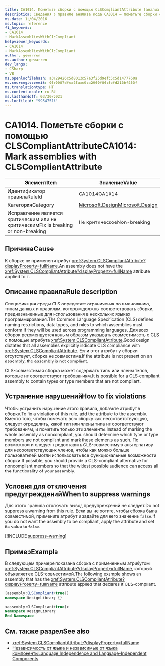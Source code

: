 ```yaml
---
title: CA1014. Пометьте сборки с помощью CLSCompliantAttribute (анализ кода)
description: Сведения о правиле анализа кода CA1014 — пометьте сборки с помощью CLSCompliantAttribute
ms.date: 11/04/2016
ms.topic: reference
f1_keywords:
- CA1014
- MarkAssembliesWithClsCompliant
helpviewer_keywords:
- CA1014
- MarkAssembliesWithClsCompliant
author: gewarren
ms.author: gewarren
dev_langs:
- CSharp
- VB
ms.openlocfilehash: a3c29426c5d8013c57a3f25d9ef55c5d1477760a
ms.sourcegitcommit: 05d0087dfca85aac9ca2960f86c5efd218bf833f
ms.translationtype: HT
ms.contentlocale: ru-RU
ms.lasthandoff: 03/30/2021
ms.locfileid: "99547516"
---
```

# <a name="ca1014-mark-assemblies-with-clscompliantattribute"></a><span data-ttu-id="e72c6-103">CA1014. Пометьте сборки с помощью CLSCompliantAttribute</span><span class="sxs-lookup"><span data-stu-id="e72c6-103">CA1014: Mark assemblies with CLSCompliantAttribute</span></span>

| <span data-ttu-id="e72c6-104">Элемент</span><span class="sxs-lookup"><span data-stu-id="e72c6-104">Item</span></span>                                     | <span data-ttu-id="e72c6-105">Значение</span><span class="sxs-lookup"><span data-stu-id="e72c6-105">Value</span></span>            |
|------------------------------------------|------------------|
| <span data-ttu-id="e72c6-106">Идентификатор правила</span><span class="sxs-lookup"><span data-stu-id="e72c6-106">RuleId</span></span>                                   | <span data-ttu-id="e72c6-107">CA1014</span><span class="sxs-lookup"><span data-stu-id="e72c6-107">CA1014</span></span>           |
| <span data-ttu-id="e72c6-108">Категория</span><span class="sxs-lookup"><span data-stu-id="e72c6-108">Category</span></span>                                 | [<span data-ttu-id="e72c6-109">Microsoft.Design</span><span class="sxs-lookup"><span data-stu-id="e72c6-109">Microsoft.Design</span></span>](design-warnings.md) |
| <span data-ttu-id="e72c6-110">Исправление является критическим или не критическим</span><span class="sxs-lookup"><span data-stu-id="e72c6-110">Fix is breaking or non-breaking</span></span> | <span data-ttu-id="e72c6-111">Не критическое</span><span class="sxs-lookup"><span data-stu-id="e72c6-111">Non-breaking</span></span>     |

## <a name="cause"></a><span data-ttu-id="e72c6-112">Причина</span><span class="sxs-lookup"><span data-stu-id="e72c6-112">Cause</span></span>

<span data-ttu-id="e72c6-113">К сборке не применен атрибут <xref:System.CLSCompliantAttribute?displayProperty=fullName>.</span><span class="sxs-lookup"><span data-stu-id="e72c6-113">An assembly does not have the <xref:System.CLSCompliantAttribute?displayProperty=fullName> attribute applied to it.</span></span>

## <a name="rule-description"></a><span data-ttu-id="e72c6-114">Описание правила</span><span class="sxs-lookup"><span data-stu-id="e72c6-114">Rule description</span></span>

<span data-ttu-id="e72c6-115">Спецификация среды CLS определяет ограничения по именованию, типам данных и правилам, которым должны соответствовать сборки, предназначенные для использования в нескольких языках программирования.</span><span class="sxs-lookup"><span data-stu-id="e72c6-115">The Common Language Specification (CLS) defines naming restrictions, data types, and rules to which assemblies must conform if they will be used across programming languages.</span></span> <span data-ttu-id="e72c6-116">Для всех сборок рекомендуется явным образом указывать совместимость с CLS с помощью атрибута <xref:System.CLSCompliantAttribute>.</span><span class="sxs-lookup"><span data-stu-id="e72c6-116">Good design dictates that all assemblies explicitly indicate CLS compliance with <xref:System.CLSCompliantAttribute>.</span></span> <span data-ttu-id="e72c6-117">Если этот атрибут у сборки отсутствует, сборка не совместима.</span><span class="sxs-lookup"><span data-stu-id="e72c6-117">If the attribute is not present on an assembly, the assembly is not compliant.</span></span>

<span data-ttu-id="e72c6-118">CLS-совместимая сборка может содержать типы или члены типов, которые не соответствуют требованиям.</span><span class="sxs-lookup"><span data-stu-id="e72c6-118">It is possible for a CLS-compliant assembly to contain types or type members that are not compliant.</span></span>

## <a name="how-to-fix-violations"></a><span data-ttu-id="e72c6-119">Устранение нарушений</span><span class="sxs-lookup"><span data-stu-id="e72c6-119">How to fix violations</span></span>

<span data-ttu-id="e72c6-120">Чтобы устранить нарушение этого правила, добавьте атрибут в сборку.</span><span class="sxs-lookup"><span data-stu-id="e72c6-120">To fix a violation of this rule, add the attribute to the assembly.</span></span> <span data-ttu-id="e72c6-121">Вместо того, чтобы помечать всю сборку как несоответствующую, следует определить, какой тип или члены типа не соответствуют требованиям, и пометить только эти элементы.</span><span class="sxs-lookup"><span data-stu-id="e72c6-121">Instead of marking the whole assembly as noncompliant, you should determine which type or type members are not compliant and mark these elements as such.</span></span> <span data-ttu-id="e72c6-122">По возможности следует предоставить CLS-совместимую альтернативу для несоответствующих членов, чтобы как можно больше пользователей могли использовать все функциональные возможности сборки.</span><span class="sxs-lookup"><span data-stu-id="e72c6-122">If possible, you should provide a CLS-compliant alternative for noncompliant members so that the widest possible audience can access all the functionality of your assembly.</span></span>

## <a name="when-to-suppress-warnings"></a><span data-ttu-id="e72c6-123">Условия для отключения предупреждений</span><span class="sxs-lookup"><span data-stu-id="e72c6-123">When to suppress warnings</span></span>

<span data-ttu-id="e72c6-124">Для этого правила отключать вывод предупреждений не следует.</span><span class="sxs-lookup"><span data-stu-id="e72c6-124">Do not suppress a warning from this rule.</span></span> <span data-ttu-id="e72c6-125">Если вы не хотите, чтобы сборка была совместимой, примените атрибут и задайте для него значение `false`.</span><span class="sxs-lookup"><span data-stu-id="e72c6-125">If you do not want the assembly to be compliant, apply the attribute and set its value to `false`.</span></span>

[!INCLUDE [suppress-warning](../../../../includes/code-analysis/suppress-warning.md)]

## <a name="example"></a><span data-ttu-id="e72c6-126">Пример</span><span class="sxs-lookup"><span data-stu-id="e72c6-126">Example</span></span>

<span data-ttu-id="e72c6-127">В следующем примере показана сборка с примененным атрибутом <xref:System.CLSCompliantAttribute?displayProperty=fullName>, который объявляет ее CLS-совместимой.</span><span class="sxs-lookup"><span data-stu-id="e72c6-127">The following example shows an assembly that has the <xref:System.CLSCompliantAttribute?displayProperty=fullName> attribute applied that declares it CLS-compliant.</span></span>

```csharp
[assembly:CLSCompliant(true)]
namespace DesignLibrary {}
```

```vb
<assembly:CLSCompliant(true)>
Namespace DesignLibrary
End Namespace
```

## <a name="see-also"></a><span data-ttu-id="e72c6-128">См. также раздел</span><span class="sxs-lookup"><span data-stu-id="e72c6-128">See also</span></span>

- <xref:System.CLSCompliantAttribute?displayProperty=fullName>
- [<span data-ttu-id="e72c6-129">Независимость от языка и независимые от языка компоненты</span><span class="sxs-lookup"><span data-stu-id="e72c6-129">Language Independence and Language-Independent Components</span></span>](../../../standard/language-independence-and-language-independent-components.md)
